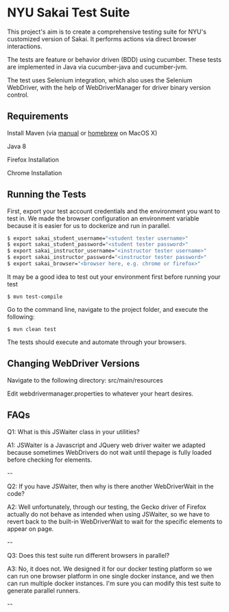 NYU Sakai Test Suite
=======================
This project's aim is to create a comprehensive testing suite for NYU's customized version of Sakai. It performs actions via direct browser interactions.

The tests are feature or behavior driven (BDD) using cucumber. These tests are implemented in Java via cucumber-java and cucumber-jvm.

The test uses Selenium integration, which also uses the Selenium WebDriver, with the help of WebDriverManager for driver binary version control.

Requirements
---
Install Maven (via [manual](https://maven.apache.org/install.html) or [homebrew](https://brew.sh) on MacOS X)

Java 8

Firefox Installation

Chrome Installation

Running the Tests
---
First, export your test account credentials and the environment you want to test in. We made the browser configuration
an environment variable because it is easier for us to dockerize and run in parallel.
```bash
$ export sakai_student_username="<student tester username>"
$ export sakai_student_password="<student tester password>"
$ export sakai_instructor_username="<instructor tester username>"
$ export sakai_instructor_password="<instructor tester password>"
$ export sakai_browser="<browser here, e.g. chrome or firefox>"
```

It may be a good idea to test out your environment first before running your test
```
$ mvn test-compile
```

Go to the command line, navigate to the project folder, and execute the following:
```
$ mvn clean test
```
The tests should execute and automate through your browsers.

Changing WebDriver Versions
---
Navigate to the following directory: src/main/resources

Edit webdrivermanager.properties to whatever your heart desires.

FAQs
----
Q1: What is this JSWaiter class in your utilities?

A1: JSWaiter is a Javascript and JQuery web driver waiter we adapted because sometimes 
WebDrivers do not wait until thepage is fully loaded before checking for elements.

--

Q2: If you have JSWaiter, then why is there another WebDriverWait in the code?

A2: Well unfortunately, through our testing, the Gecko driver of Firefox actually do not
behave as intended when using JSWaiter, so we have to revert back to the built-in WebDriverWait
to wait for the specific elements to appear on page.

--

Q3: Does this test suite run different browsers in parallel?

A3: No, it does not. We designed it for our docker testing platform so we can run 
one browser platform in one single docker instance, and we then can run multiple docker instances. 
I'm sure you can modify this test suite to generate parallel runners.

--